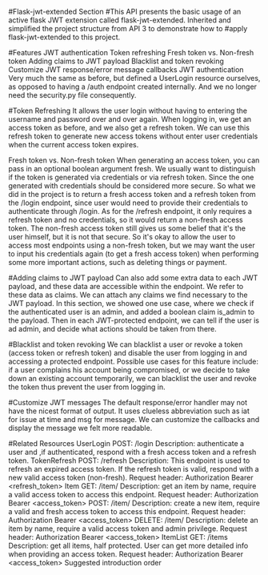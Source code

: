 #Flask-jwt-extended Section
#This API presents the basic usage of an active flask JWT extension called flask-jwt-extended. Inherited and simplified the project structure from API 3 to demonstrate how to #apply flask-jwt-extended to this project.

#Features
JWT authentication
Token refreshing
Fresh token vs. Non-fresh token
Adding claims to JWT payload
Blacklist and token revoking
Customize JWT response/error message callbacks
JWT authentication
Very much the same as before, but defined a UserLogin resource ourselves, as opposed to having a /auth endpoint created internally. And we no longer need the security.py file consequently.

#Token Refreshing
It allows the user login without having to entering the username and password over and over again. When logging in, we get an access token as before, and we also get a refresh token. We can use this refresh token to generate new access tokens without enter user credentials when the current access token expires.

Fresh token vs. Non-fresh token
When generating an access token, you can pass in an optional boolean argument fresh. We usually want to distinguish if the token is generated via credentials or via refresh token. Since the one generated with credentials should be considered more secure. So what we did in the project is to return a fresh access token and a refresh token from the /login endpoint, since user would need to provide their credentials to authenticate through /login. As for the /refresh endpoint, it only requires a refresh token and no credentials, so it would return a non-fresh access token. The non-fresh access token still gives us some belief that it's the user himself, but it is not that secure. So it's okay to allow the user to access most endpoints using a non-fresh token, but we may want the user to input his credentials again (to get a fresh access token) when performing some more important actions, such as deleting things or payment.

#Adding claims to JWT payload
Can also add some extra data to each JWT payload, and these data are accessible within the endpoint. We refer to these data as claims. We can attach any claims we find necessary to the JWT payload. In this section, we showed one use case, where we check if the authenticated user is an admin, and added a boolean claim is_admin to the payload. Then in each JWT-protected endpoint, we can tell if the user is ad admin, and decide what actions should be taken from there.

#Blacklist and token revoking
We can blacklist a user or revoke a token (access token or refresh token) and disable the user from logging in and accessing a protected endpoint. Possible use cases for this feature include: if a user complains his account being compromised, or we decide to take down an existing account temporarily, we can blacklist the user and revoke the token thus prevent the user from logging in.

#Customize JWT messages
The default response/error handler may not have the nicest format of output. It uses clueless abbreviation such as iat for issue at time and msg for message. We can customize the callbacks and display the message we felt more readable.

#Related Resources
UserLogin
POST: /login
Description: authenticate a user and ,if authenticated, respond with a fresh access token and a refresh token.
TokenRefresh
POST: /refresh
Description: This endpoint is used to refresh an expired access token. If the refresh token is valid, respond with a new valid access token (non-fresh).
Request header: Authorization Bearer <refresh_token>
Item
GET: /item/<name>
Description: get an item by name, require a valid access token to access this endpoint.
Request header: Authorization Bearer <access_token>
POST: /item/<name>
Description: create a new item, require a valid and fresh access token to access this endpoint.
Request header: Authorization Bearer <access_token>
DELETE: /item/<name>
Description: delete an item by name, require a valid access token and admin privilege.
Request header: Authorization Bearer <access_token>
ItemList
GET: /items
Description: get all items, half protected. User can get more detailed info when providing an access token.
Request header: Authorization Bearer <access_token>
Suggested introduction order
